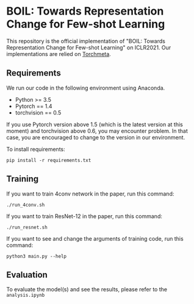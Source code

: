 # BOIL: Towards Representation Change for Few-shot Learning

This repository is the official implementation of "BOIL: Towards Representation Change for Few-shot Learning" on ICLR2021.
Our implementations are relied on [Torchmeta](https://github.com/tristandeleu/pytorch-meta). 

## Requirements

We run our code in the following environment using Anaconda.

- Python >= 3.5
- Pytorch == 1.4
- torchvision == 0.5

If you use Pytorch version above 1.5 (which is the latest version at this moment) and torchvision above 0.6, you may encounter problem. In that case, you are encouraged to change to the version in our environment.

To install requirements:

```setup
pip install -r requirements.txt
```

## Training

If you want to train 4conv network in the paper, run this command:

```train
./run_4conv.sh
```

If you want to train ResNet-12 in the paper, run this command:

```train
./run_resnet.sh
```

If you want to see and change the arguments of training code, run this command:
```
python3 main.py --help
```

## Evaluation

To evaluate the model(s) and see the results, please refer to the `analysis.ipynb`
